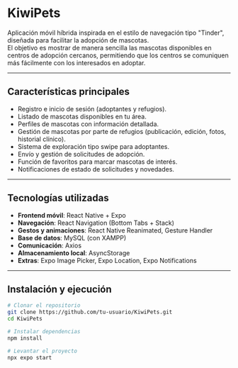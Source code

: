 # KiwiPets

Aplicación móvil híbrida inspirada en el estilo de navegación tipo "Tinder", diseñada para facilitar la adopción de mascotas.  
El objetivo es mostrar de manera sencilla las mascotas disponibles en centros de adopción cercanos, permitiendo que los centros se comuniquen más fácilmente con los interesados en adoptar.

---

## Características principales
- Registro e inicio de sesión (adoptantes y refugios).
- Listado de mascotas disponibles en tu área.
- Perfiles de mascotas con información detallada.
- Gestión de mascotas por parte de refugios (publicación, edición, fotos, historial clínico).
- Sistema de exploración tipo swipe para adoptantes.
- Envío y gestión de solicitudes de adopción.
- Función de favoritos para marcar mascotas de interés.
- Notificaciones de estado de solicitudes y novedades.

---

## Tecnologías utilizadas
- **Frontend móvil**: React Native + Expo  
- **Navegación**: React Navigation (Bottom Tabs + Stack)  
- **Gestos y animaciones**: React Native Reanimated, Gesture Handler  
- **Base de datos**: MySQL (con XAMPP)  
- **Comunicación**: Axios  
- **Almacenamiento local**: AsyncStorage  
- **Extras**: Expo Image Picker, Expo Location, Expo Notifications  

---

## Instalación y ejecución

```bash
# Clonar el repositorio
git clone https://github.com/tu-usuario/KiwiPets.git
cd KiwiPets

# Instalar dependencias
npm install

# Levantar el proyecto
npx expo start
